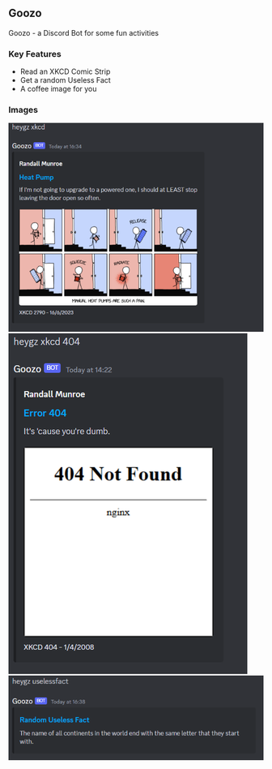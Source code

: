 ## Goozo

Goozo - a Discord Bot for some fun activities

### Key Features

* Read an XKCD Comic Strip
* Get a random Useless Fact
* A coffee image for you

### Images

![The latest XKCD comic strip](/assets/goozo-ss1.png "Latest XKCD")
![A custom XKCD comic strip](/assets/goozo-ss2.png "Custom XKCD")
![A random useless fact](/assets/goozo-ss3.png "Useless Fact")